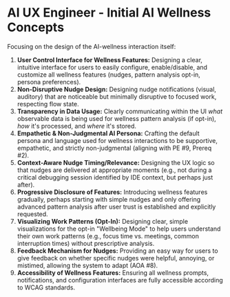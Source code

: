 # AI UX Engineer - Initial AI Wellness Concepts

Focusing on the design of the AI-wellness interaction itself:

1.  **User Control Interface for Wellness Features:** Designing a clear, intuitive interface for users to easily configure, enable/disable, and customize all wellness features (nudges, pattern analysis opt-in, persona preferences).
2.  **Non-Disruptive Nudge Design:** Designing nudge notifications (visual, auditory) that are noticeable but minimally disruptive to focused work, respecting flow state.
3.  **Transparency in Data Usage:** Clearly communicating within the UI *what* observable data is being used for wellness pattern analysis (if opt-in), *how* it's processed, and *where* it's stored.
4.  **Empathetic & Non-Judgmental AI Persona:** Crafting the default persona and language used for wellness interactions to be supportive, empathetic, and strictly non-judgmental (aligning with PE #9, Prereq #2).
5.  **Context-Aware Nudge Timing/Relevance:** Designing the UX logic so that nudges are delivered at appropriate moments (e.g., not during a critical debugging session identified by IDE context, but perhaps just after).
6.  **Progressive Disclosure of Features:** Introducing wellness features gradually, perhaps starting with simple nudges and only offering advanced pattern analysis after user trust is established and explicitly requested.
7.  **Visualizing Work Patterns (Opt-In):** Designing clear, simple visualizations for the opt-in "Wellbeing Mode" to help users understand their own work patterns (e.g., focus time vs. meetings, common interruption times) without prescriptive analysis.
8.  **Feedback Mechanism for Nudges:** Providing an easy way for users to give feedback on whether specific nudges were helpful, annoying, or mistimed, allowing the system to adapt (AOA #8).
9.  **Accessibility of Wellness Features:** Ensuring all wellness prompts, notifications, and configuration interfaces are fully accessible according to WCAG standards. 